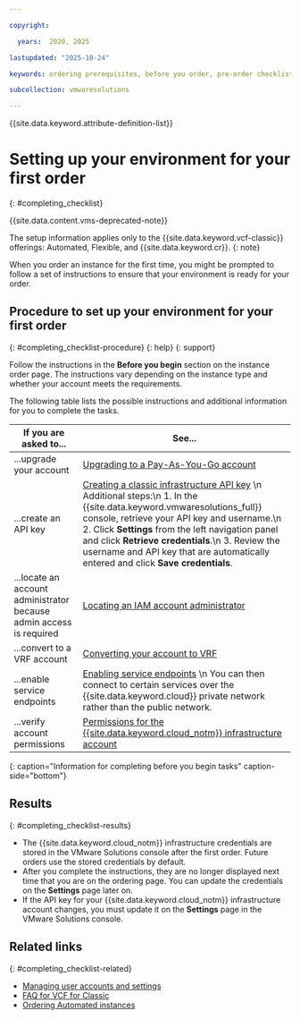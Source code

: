 ```yaml
---

copyright:

  years:  2020, 2025

lastupdated: "2025-10-24"

keywords: ordering prerequisites, before you order, pre-order checklist, before first order

subcollection: vmwaresolutions

---
```


{{site.data.keyword.attribute-definition-list}}

# Setting up your environment for your first order
{: #completing_checklist}

{{site.data.content.vms-deprecated-note}}

The setup information applies only to the {{site.data.keyword.vcf-classic}} offerings: Automated, Flexible, and {{site.data.keyword.cr}}.
{: note}

When you order an instance for the first time, you might be prompted to follow a set of instructions to ensure that your environment is ready for your order.

## Procedure to set up your environment for your first order
{: #completing_checklist-procedure}
{: help}
{: support}

Follow the instructions in the **Before you begin** section on the instance order page. The instructions vary depending on the instance type and whether your account meets the requirements.

The following table lists the possible instructions and additional information for you to complete the tasks.

| If you are asked to... | See... |
| ---------------------- | ------ |
| ...upgrade your account | [Upgrading to a Pay-As-You-Go account](/docs/account?topic=account-upgrading-account#upgrade-paygo) |
| ...create an API key | [Creating a classic infrastructure API key](/docs/account?topic=account-classic_keys#create-classic-infrastructure-key) \n Additional steps:\n 1. In the {{site.data.keyword.vmwaresolutions_full}} console, retrieve your API key and username.\n 2. Click **Settings** from the left navigation panel and click **Retrieve credentials**.\n 3. Review the username and API key that are automatically entered and click **Save credentials**. |
| ...locate an account administrator because admin access is required | [Locating an IAM account administrator](/docs/vmwaresolutions?topic=vmwaresolutions-iam_verify_permissions) |
| ...convert to a VRF account | [Converting your account to VRF](/docs/account?topic=account-vrf-service-endpoint&interface=ui#vrf) |
| ...enable service endpoints | [Enabling service endpoints](/docs/account?topic=account-vrf-service-endpoint#service-endpoint) \n You can then connect to certain services over the {{site.data.keyword.cloud}} private network rather than the public network. |
| ...verify account permissions | [Permissions for the {{site.data.keyword.cloud_notm}} infrastructure account](/docs/vmwaresolutions?topic=vmwaresolutions-signing_required_accounts#signing_required_accounts-infra-permissions) |
{: caption="Information for completing before you begin tasks" caption-side="bottom"}

## Results
{: #completing_checklist-results}

* The {{site.data.keyword.cloud_notm}} infrastructure credentials are stored in the VMware Solutions console after the first order. Future orders use the stored credentials by default.
* After you complete the instructions, they are no longer displayed next time that you are on the ordering page. You can update the credentials on the **Settings** page later on.
* If the API key for your {{site.data.keyword.cloud_notm}} infrastructure account changes, you must update it on the **Settings** page in the VMware Solutions console.

## Related links
{: #completing_checklist-related}

* [Managing user accounts and settings](/docs/vmwaresolutions?topic=vmwaresolutions-useraccount)
* [FAQ for VCF for Classic](/docs/vmwaresolutions?topic=vmwaresolutions-faq-vmwaresolutions)
* [Ordering Automated instances](/docs/vmwaresolutions?topic=vmwaresolutions-vc_orderinginstance-req)
